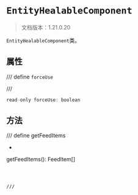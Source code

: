 # `EntityHealableComponent`

> 文档版本：1.21.0.20

`EntityHealableComponent`类。

## 属性

/// define
`forceUse`


///

```js
read-only forceUse: boolean
```


## 方法

/// define
getFeedItems

- ```js
getFeedItems(): FeedItem[]
```



///

